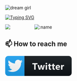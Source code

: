 ![dream girl](https://user-images.githubusercontent.com/58740404/187339191-ec984f37-0930-4000-84cb-c383fc4247c1.gif)

<!-- FOLLOWER-LIST:START -->
<a href="https://git.io/typing-svg"><img src="https://readme-typing-svg.herokuapp.com?font=DynaPuff&size=32&pause=1000&color=9999FF&center=true&vCenter=true&width=600&height=70&lines=%F0%9F%AA%90+Welcome+to+My+Github+Profile+%F0%9F%AA%90" alt="Typing SVG" /></a>



<div style="display:flex flex-direction:row justify-content:space-between">
  <img src="https://github-readme-stats.vercel.app/api?username=dreamjean&show_icons=true&theme=midnight-purple&text_color=4DFFFC&bg_color=45,69EACB,EACCF8,6654F1&border_color=transparent&hide_border=true&hide_title=true" width=410 />
  <img src="https://count.getloli.com/get/@:name" alt=":name" width=410 align="right" />
</div>

## 📫 How to reach me

<a href="https://twitter.com/dreamjean720">
   <img src="https://github.com/MikeCodesDotNET/ColoredBadges/blob/master/svg/social/twitter.svg" style="vertical-align:top margin:6px 4px">
</a>


<!-- FOLLOWER-LIST:END -->



<!--
**dreamjean/dreamjean** is a ✨ _special_ ✨ repository because its `README.md` (this file) appears on your GitHub profile.

Here are some ideas to get you started:

- 🔭 I’m currently working on ...
- 🌱 I’m currently learning ...
- 👯 I’m looking to collaborate on ...
- 🤔 I’m looking for help with ...
- 💬 Ask me about ...
- 📫 How to reach me: ...
- 😄 Pronouns: ...
- ⚡ Fun fact: ...
-->






